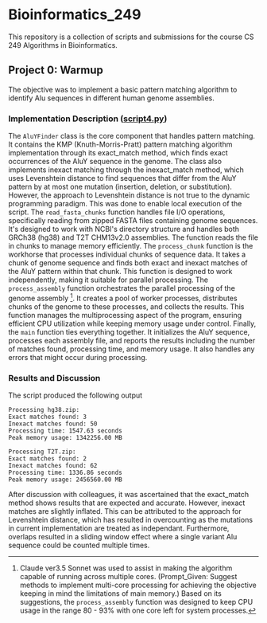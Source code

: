 # Bioinformatics_249
This repository is a collection of scripts and submissions for the course CS 249 Algorithms in Bioinformatics.

## Project 0: Warmup

The objective was to implement a basic pattern matching algorithm to identify Alu sequences in different human genome assemblies.

### Implementation Description ([script4.py](Source_Code))

The ```AluYFinder``` class is the core component that handles pattern matching. It contains the KMP (Knuth-Morris-Pratt) pattern matching algorithm implementation through its exact_match method, which finds exact occurrences of the AluY sequence in the genome. The class also implements inexact matching through the inexact_match method, which uses Levenshtein distance to find sequences that differ from the AluY pattern by at most one mutation (insertion, deletion, or substitution). However, the approach to Levenshtein distance is not true to the dynamic programming paradigm. This was done to enable local execution of the script. The ```read_fasta_chunks``` function handles file I/O operations, specifically reading from zipped FASTA files containing genome sequences. It's designed to work with NCBI's directory structure and handles both GRCh38 (hg38) and T2T CHM13v2.0 assemblies. The function reads the file in chunks to manage memory efficiently.  The ```process_chunk``` function is the workhorse that processes individual chunks of sequence data. It takes a chunk of genome sequence and finds both exact and inexact matches of the AluY pattern within that chunk. This function is designed to work independently, making it suitable for parallel processing. The ```process_assembly``` function orchestrates the parallel processing of the genome assembly [^1]. It creates a pool of worker processes, distributes chunks of the genome to these processes, and collects the results. This function manages the multiprocessing aspect of the program, ensuring efficient CPU utilization while keeping memory usage under control. Finally, the ```main``` function ties everything together. It initializes the AluY sequence, processes each assembly file, and reports the results including the number of matches found, processing time, and memory usage. It also handles any errors that might occur during processing.


### Results and Discussion

The script produced the following output

```
Processing hg38.zip:
Exact matches found: 3
Inexact matches found: 50
Processing time: 1547.63 seconds
Peak memory usage: 1342256.00 MB

Processing T2T.zip:
Exact matches found: 2
Inexact matches found: 62
Processing time: 1336.86 seconds
Peak memory usage: 2456560.00 MB
```

After discussion with colleagues, it was ascertained that the exact_match method shows results that are expected and accurate. However, inexact matches are slightly inflated. This can be attributed to the approach for Levenshtein distance, which has resulted in overcounting as the mutations in current implementation are treated as independant. Furthermore, overlaps resulted in a sliding window effect where a single variant Alu sequence could be counted multiple times.


[^1]: Claude ver3.5 Sonnet was used to assist in making the algorithm capable of running across multiple cores. (Prompt_Given: Suggest methods to implement multi-core processing for achieving the objective keeping in mind the limitations of main memory.) Based on its suggestions, the ```process_assembly``` function was designed to keep CPU usage in the range 80 - 93% with one core left for system processes.



